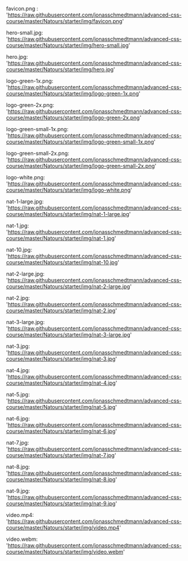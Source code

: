 favicon.png : 'https://raw.githubusercontent.com/jonasschmedtmann/advanced-css-course/master/Natours/starter/img/favicon.png'

hero-small.jpg: 'https://raw.githubusercontent.com/jonasschmedtmann/advanced-css-course/master/Natours/starter/img/hero-small.jpg'

hero.jpg: 'https://raw.githubusercontent.com/jonasschmedtmann/advanced-css-course/master/Natours/starter/img/hero.jpg'

logo-green-1x.png: 'https://raw.githubusercontent.com/jonasschmedtmann/advanced-css-course/master/Natours/starter/img/logo-green-1x.png'

logo-green-2x.png: 'https://raw.githubusercontent.com/jonasschmedtmann/advanced-css-course/master/Natours/starter/img/logo-green-2x.png'

logo-green-small-1x.png: 'https://raw.githubusercontent.com/jonasschmedtmann/advanced-css-course/master/Natours/starter/img/logo-green-small-1x.png'

logo-green-small-2x.png: 'https://raw.githubusercontent.com/jonasschmedtmann/advanced-css-course/master/Natours/starter/img/logo-green-small-2x.png'

logo-white.png: 'https://raw.githubusercontent.com/jonasschmedtmann/advanced-css-course/master/Natours/starter/img/logo-white.png'

nat-1-large.jpg: 'https://raw.githubusercontent.com/jonasschmedtmann/advanced-css-course/master/Natours/starter/img/nat-1-large.jpg'

nat-1.jpg: 'https://raw.githubusercontent.com/jonasschmedtmann/advanced-css-course/master/Natours/starter/img/nat-1.jpg'

nat-10.jpg: 'https://raw.githubusercontent.com/jonasschmedtmann/advanced-css-course/master/Natours/starter/img/nat-10.jpg'

nat-2-large.jpg: 'https://raw.githubusercontent.com/jonasschmedtmann/advanced-css-course/master/Natours/starter/img/nat-2-large.jpg'

nat-2.jpg: 'https://raw.githubusercontent.com/jonasschmedtmann/advanced-css-course/master/Natours/starter/img/nat-2.jpg'

nat-3-large.jpg: 'https://raw.githubusercontent.com/jonasschmedtmann/advanced-css-course/master/Natours/starter/img/nat-3-large.jpg'

nat-3.jpg: 'https://raw.githubusercontent.com/jonasschmedtmann/advanced-css-course/master/Natours/starter/img/nat-3.jpg'

nat-4.jpg: 'https://raw.githubusercontent.com/jonasschmedtmann/advanced-css-course/master/Natours/starter/img/nat-4.jpg'

nat-5.jpg: 'https://raw.githubusercontent.com/jonasschmedtmann/advanced-css-course/master/Natours/starter/img/nat-5.jpg'

nat-6.jpg: 'https://raw.githubusercontent.com/jonasschmedtmann/advanced-css-course/master/Natours/starter/img/nat-6.jpg'

nat-7.jpg: 'https://raw.githubusercontent.com/jonasschmedtmann/advanced-css-course/master/Natours/starter/img/nat-7.jpg'

nat-8.jpg: 'https://raw.githubusercontent.com/jonasschmedtmann/advanced-css-course/master/Natours/starter/img/nat-8.jpg'

nat-9.jpg: 'https://raw.githubusercontent.com/jonasschmedtmann/advanced-css-course/master/Natours/starter/img/nat-9.jpg'

video.mp4: 'https://raw.githubusercontent.com/jonasschmedtmann/advanced-css-course/master/Natours/starter/img/video.mp4'

video.webm: 'https://raw.githubusercontent.com/jonasschmedtmann/advanced-css-course/master/Natours/starter/img/video.webm'